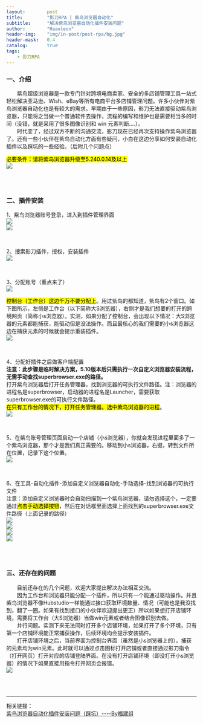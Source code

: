 ```yaml
---
layout:        post
title:         "影刀RPA | 紫鸟浏览器自动化"
subtitle:      "解决紫鸟浏览器自动化插件安装问题"
author:        "Haauleon"
header-img:    "img/in-post/post-rpa/bg.jpg"
header-mask:   0.4
catalog:       true
tags:
    - 影刀RPA
---
```


### 一、介绍
&emsp;&emsp;紫鸟超级浏览器是一款专门针对跨境电商卖家、安全的多店铺管理工具一站式轻松解决亚马逊、Wish、eBay等所有电商平台多店铺管理问题。许多小伙伴对紫鸟浏览器自动化也是有较大的需求。早期由于一些原因，影刀无法直接驱动紫鸟浏览器，只能将之当做一个普通软件去操作，流程的编写和维护也是需要相当多的时间（没错，就是采用了很多图像识别和 win 元素判断....）。                  
&emsp;&emsp;时代变了，经过双方不断的沟通交流，影刀现在已经再次支持操作紫鸟浏览器了。还有一些小伙伴在紫鸟自动化方面有些疑问，小白在这边分享如何安装自动化插件以及踩坑的一些经验。（后附几个问题点）            

<mark>必要条件：请将紫鸟浏览器升级至5.240.0.14及以上</mark>          
![](\img\in-post\post-rpa\2023-12-13-yingdao-ziniao-1.png)       

<br>
<br>

### 二、插件安装
1、紫鸟浏览器账号登录，进入到插件管理界面          
![](\img\in-post\post-rpa\2023-12-13-yingdao-ziniao-2.png)                 
![](\img\in-post\post-rpa\2023-12-13-yingdao-ziniao-3.png)                 

<br>

2、搜索影刀插件，授权，安装插件             
![](\img\in-post\post-rpa\2023-12-13-yingdao-ziniao-4.png)                 

<br>

3、分配账号（重点来了）            
![](\img\in-post\post-rpa\2023-12-13-yingdao-ziniao-5.png)           

<mark>控制台（工作台）这边千万不要分配上</mark>。用过紫鸟的都知道，紫鸟有2个窗口。如下图所示，左侧是工作台（以下简称大S浏览器），右侧才是我们想要的打开的跨境网页（简称小s浏览器）。实测，如果分配了控制台，会出现以下情况：大S浏览器的元素都能捕获，能驱动但是没法操作。而且最核心的我们需要的小s浏览器这边在捕获元素的时候就会提示重装插件。                                  
![](\img\in-post\post-rpa\2023-12-13-yingdao-ziniao-6.png)           

<br>

4、分配好插件之后做客户端配置             
**注意：此步骤是临时解决方案，5.10版本后只需执行一次自定义浏览器安装流程，无需手动查找superbrowser.exe的路径。**                     
打开紫鸟浏览器后打开任务管理器，找到浏览器的可执行文件路径。注：浏览器的进程名是superbrowser，启动器的进程名是Launcher，需要获取superbrowser.exe的可执行文件路径。                       
<mark>在只有工作台的情况下，打开任务管理器。选中紫鸟浏览器的进程</mark>。                      
![](\img\in-post\post-rpa\2023-12-13-yingdao-ziniao-7.png)           

<br>

5、在紫鸟账号管理页面启动一个店铺（小s浏览器），你就会发现进程里面多了一个紫鸟浏览器，那个才是我们真正需要的。移动到小s浏览器，右键，转到文件所在位置，记录下这个位置。            
![](\img\in-post\post-rpa\2023-12-13-yingdao-ziniao-8.png)           

<br>

6、在工具-自动化插件-添加自定义浏览器自动化-手动选择-找到浏览器的可执行文件         
注意：添加自定义浏览器时会自动扫描到一个紫鸟浏览器，请勿选择这个，一定要通过<mark>点击手动选择按钮</mark>，然后在对话框里面选择上面找到的superbrowser.exe文件路径（上面记录的路径）                   
![](\img\in-post\post-rpa\2023-12-13-yingdao-ziniao-9.png)         
![](\img\in-post\post-rpa\2023-12-13-yingdao-ziniao-10.png)         
![](\img\in-post\post-rpa\2023-12-13-yingdao-ziniao-11.png)         
![](\img\in-post\post-rpa\2023-12-13-yingdao-ziniao-12.png)         

<br>
<br>

### 三、还存在的问题
&emsp;&emsp;目前还存在的几个问题，欢迎大家提出解决办法相互交流。          
&emsp;&emsp;因为工作台和浏览器只能分配一个插件，所以只有一个能通过驱动操作。并且紫鸟浏览器不像Hubstudio一样能通过接口获取环境数量、情况（可能也是我没找到，翻了一圈。如果有找到接口的小伙伴欢迎提出更正）所以如果想打开店铺环境，需要将工作台（大S浏览器）当做win元素或者结合图像识别去做。               
&emsp;&emsp;并行问题。实测下来无法同时打开多个店铺环境，如果打开了多个环境，只有第一个店铺环境能正常捕获操作，后续环境均会提示安装插件。                
&emsp;&emsp;打开店铺环境之后，当前界面为控制台界面（虽然是小s浏览器上的），捕获的元素均为win元素。此时就可以通过点击图标打开店铺或者直接通过影刀指令（打开网页）打开对应的店铺登陆界面。在没有打开店铺环境（即没打开小s浏览器）的情况下如果直接用指令打开网页会报错。                  
![](\img\in-post\post-rpa\2023-12-13-yingdao-ziniao-13.png)         

<br>
<br>

---

相关链接：    
[紫鸟浏览器自动化插件安装问题（踩坑）----By福建组](https://www.yingdao.com/community/detaildiscuss?id=953968fd-8221-42e5-a1bf-258f6f408600&tag=&from=userCenter&sort=createTime&page=1)